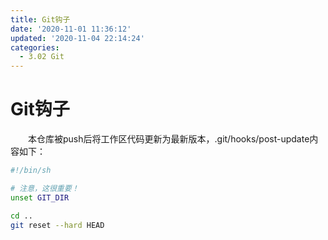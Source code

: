 ```yaml
---
title: Git钩子
date: '2020-11-01 11:36:12'
updated: '2020-11-04 22:14:24'
categories:
  - 3.02 Git
---
```

# Git钩子

　　本仓库被push后将工作区代码更新为最新版本，.git/hooks/post-update内容如下：

```sh
#!/bin/sh

# 注意，这很重要！
unset GIT_DIR

cd ..
git reset --hard HEAD
```

